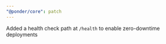 ```yaml
---
"@ponder/core": patch
---
```


Added a health check path at `/health` to enable zero-downtime deployments

